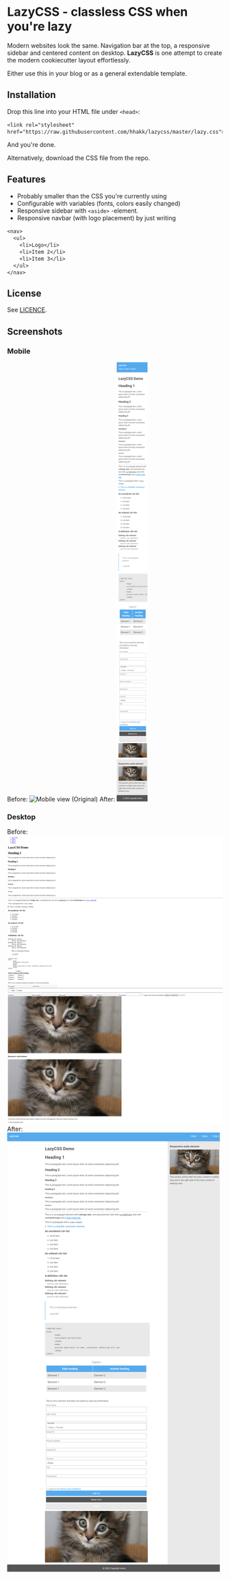 # LazyCSS - classless CSS when you're lazy

Modern websites look the same. Navigation bar at the top, a responsive sidebar and centered content on desktop.
**LazyCSS** is one attempt to create the modern cookiecutter layout effortlessly.

Either use this in your blog or as a general extendable template.

## Installation

Drop this line into your HTML file under `<head>`:
```
<link rel="stylesheet" href="https://raw.githubusercontent.com/hhakk/lazycss/master/lazy.css">
```
And you're done.

Alternatively, download the CSS file from the repo.

## Features

* Probably smaller than the CSS you're currently using
* Configurable with variables (fonts, colors easily changed)
* Responsive sidebar with `<aside>` -element.
* Responsive navbar (with logo placement) by just writing
```
<nav>
  <ul>
    <li>Logo</li>
    <li>Item 2</li>
    <li>Item 3</li>
  </ul>
</nav>
```

## License

See [LICENCE](LICENSE).

## Screenshots
### Mobile
Before:
![Mobile view (Original)](original-mobile.png)
After:
![Mobile view (LazyCSS)](lazycss-mobile.png)
### Desktop
Before:
![Desktop view (Original)](original-desktop.png)
After:
![Desktop view (LazyCSS)](lazycss-desktop.png)
